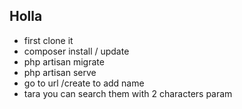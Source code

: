 ## Holla

- first clone it
- composer install / update
- php artisan migrate
- php artisan serve
- go to url /create to add name
- tara you can search them with 2 characters param
